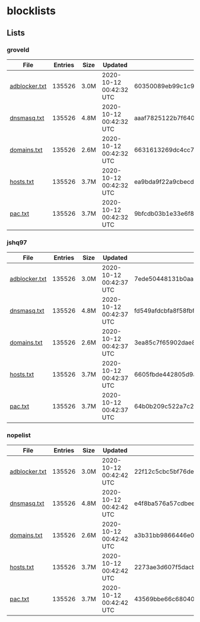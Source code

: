 # blocklists

## Lists

### groveld

|File|Entries|Size|Updated|Hash|
|-|-|-|-|-|
|[adblocker.txt](https://raw.githubusercontent.com/groveld/blocklists/lists/groveld/adblocker.txt)|135526|3.0M|2020-10-12 00:42:32 UTC|60350089eb99c1c977b1ec8f3b83cab4b352c08f|
|[dnsmasq.txt](https://raw.githubusercontent.com/groveld/blocklists/lists/groveld/dnsmasq.txt)|135526|4.8M|2020-10-12 00:42:32 UTC|aaaf7825122b7f640c704941da02208b9358a7ac|
|[domains.txt](https://raw.githubusercontent.com/groveld/blocklists/lists/groveld/domains.txt)|135526|2.6M|2020-10-12 00:42:32 UTC|6631613269dc4cc74ef65c897dbff130a15c013e|
|[hosts.txt](https://raw.githubusercontent.com/groveld/blocklists/lists/groveld/hosts.txt)|135526|3.7M|2020-10-12 00:42:32 UTC|ea9bda9f22a9cbecd72325051658960fb6193a48|
|[pac.txt](https://raw.githubusercontent.com/groveld/blocklists/lists/groveld/pac.txt)|135526|3.7M|2020-10-12 00:42:32 UTC|9bfcdb03b1e33e6f866da398f345c423fae16c91|

### jshq97

|File|Entries|Size|Updated|Hash|
|-|-|-|-|-|
|[adblocker.txt](https://raw.githubusercontent.com/groveld/blocklists/lists/jshq97/adblocker.txt)|135526|3.0M|2020-10-12 00:42:37 UTC|7ede50448131b0aae312ab3fe782c294dffb96e2|
|[dnsmasq.txt](https://raw.githubusercontent.com/groveld/blocklists/lists/jshq97/dnsmasq.txt)|135526|4.8M|2020-10-12 00:42:37 UTC|fd549afdcbfa8f58fbf64103bb500ae5ef442510|
|[domains.txt](https://raw.githubusercontent.com/groveld/blocklists/lists/jshq97/domains.txt)|135526|2.6M|2020-10-12 00:42:37 UTC|3ea85c7f65902dae885757d88e06a25d584ea918|
|[hosts.txt](https://raw.githubusercontent.com/groveld/blocklists/lists/jshq97/hosts.txt)|135526|3.7M|2020-10-12 00:42:37 UTC|6605fbde442805d9a63c4bfa452b60bd2680a44f|
|[pac.txt](https://raw.githubusercontent.com/groveld/blocklists/lists/jshq97/pac.txt)|135526|3.7M|2020-10-12 00:42:37 UTC|64b0b209c522a7c2e4e94c66918b87d16497688a|

### nopelist

|File|Entries|Size|Updated|Hash|
|-|-|-|-|-|
|[adblocker.txt](https://raw.githubusercontent.com/groveld/blocklists/lists/nopelist/adblocker.txt)|135526|3.0M|2020-10-12 00:42:42 UTC|22f12c5cbc5bf76debc8d30a5476c53c1e291c0c|
|[dnsmasq.txt](https://raw.githubusercontent.com/groveld/blocklists/lists/nopelist/dnsmasq.txt)|135526|4.8M|2020-10-12 00:42:42 UTC|e4f8ba576a57cdbeeb8c9b6ffcb20e0888d1bcc8|
|[domains.txt](https://raw.githubusercontent.com/groveld/blocklists/lists/nopelist/domains.txt)|135526|2.6M|2020-10-12 00:42:42 UTC|a3b31bb9866446e0483a085ccef3959287c72811|
|[hosts.txt](https://raw.githubusercontent.com/groveld/blocklists/lists/nopelist/hosts.txt)|135526|3.7M|2020-10-12 00:42:42 UTC|2273ae3d607f5dacbb696a00014932c3d01b9254|
|[pac.txt](https://raw.githubusercontent.com/groveld/blocklists/lists/nopelist/pac.txt)|135526|3.7M|2020-10-12 00:42:42 UTC|43569bbe66c680405f43c56306332793c2fd883e|
